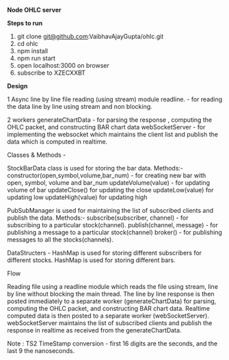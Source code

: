 <b>Node OHLC server</b>

<b>Steps to run</b>

1. git clone git@github.com:VaibhavAjayGupta/ohlc.git
2. cd ohlc
3. npm install
4. npm run start
5. open localhost:3000 on browser
6. subscribe to XZECXXBT


<b>Design</b>

 1 Async line by line file reading (using stream) module readline. - for reading the data line by line using stream and non blocking.

 2 workers 
  generateChartData - for parsing the response , computing the OHLC packet, and constructing BAR chart data
  webSocketServer - for implementing the websocket which maintains the client list and publish the data which is computed in realtime.

Classes & Methods - 

 StockBarData class is used for storing the bar data.
  Methods:- 
   constructor(open,symbol,volume,bar_num) - for creating new bar with open, symbol, volume and bar_num
   updateVolume(value) - for updating volume of bar
   updateClose() for updating the close
   updateLow(value) for updating low
   updateHigh(value) for updating high

 PubSubManager is used for maintaining the list of subscribed clients and publish the data. 
  Methods:- 
   subscribe(subscriber, channel) - for subscribing to a particular stock(channel).
   publish(channel, message) - for publishing a message to a particular stock(channel)
   broker() - for publishing messages to all the stocks(channels).
	

DataStructers -
 HashMap is used for storing different subscribers for different stocks.
 HashMap is used for storing different bars.
 
Flow

 Reading file using a readline module which reads the file using stream, line by line without blocking the main thread.
 The line by line response is then posted immediately to a separate worker (generateChartData) for parsing, computing the OHLC packet, and constructing BAR chart data. 
 Realtime computed data is then posted to a separate worker (webSocketServer).
 webSocketServer maintains the list of subscribed clients and publish the response in realtime as received from the generateChartData.

Note : TS2 TimeStamp conversion - first 16 digits are the seconds, and the last 9 the nanoseconds.
